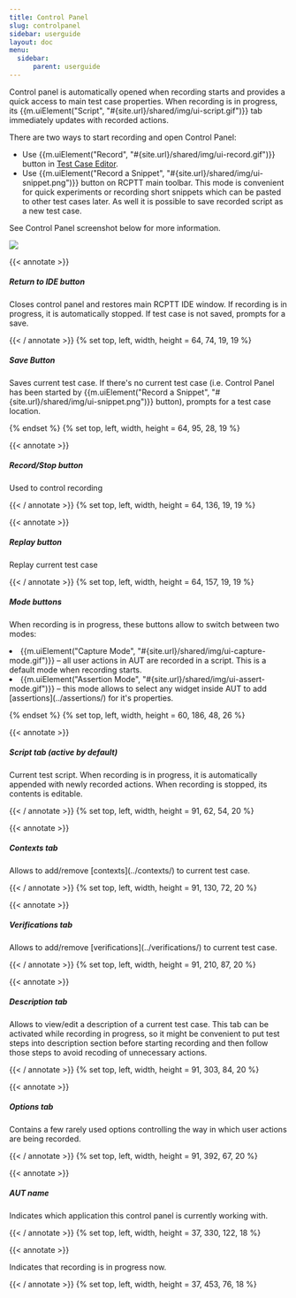 ```yaml
---
title: Control Panel
slug: controlpanel
sidebar: userguide
layout: doc
menu:
  sidebar:
      parent: userguide
---
```




Control panel is automatically opened when recording starts and provides a quick access to main test case properties. When recording is in progress, its {{m.uiElement("Script", "#{site.url}/shared/img/ui-script.gif")}} tab immediately updates with recorded actions.

There are two ways to start recording and open Control Panel:

- Use {{m.uiElement("Record", "#{site.url}/shared/img/ui-record.gif")}} button in [Test Case Editor](../testeditor).
- Use {{m.uiElement("Record a Snippet", "#{site.url}/shared/img/ui-snippet.png")}} button on RCPTT main toolbar. This mode is convenient for quick experiments or recording short snippets which can be pasted to other test cases later. As well it is possible to save recorded script as a new test case.

See Control Panel screenshot below for more information.
<div class="screenshot">
  <img src="{{site.url}}/shared/img/screenshot-cp.png"></img>

  <!-- Home Button -->
 {{< annotate  >}}  <h5>Return to IDE button</h5>

  <p>Closes control panel and restores main RCPTT IDE window. If recording is in progress, it is automatically stopped. If test case is not saved, prompts for a save.</p>{{< / annotate >}}
  {% set top, left, width, height = 64, 74, 19, 19 %}


  <!-- Save button -->
  
  <h5>Save Button</h5>
  <p>Saves current test case. If there's no current test case (i.e. Control Panel has been started by {{m.uiElement("Record a Snippet", "#{site.url}/shared/img/ui-snippet.png")}} button), prompts for a test case location.</p>

  {% endset %}
  {% set top, left, width, height = 64, 95, 28, 19  %}
  

  <!-- Record button -->
 {{< annotate  >}}  <h5>Record/Stop button</h5>

  <p>Used to control recording</p>
{{< / annotate >}}
  {% set top, left, width, height = 64, 136, 19, 19 %}

  <!-- Replay button -->
 {{< annotate  >}}  <h5>Replay button</h5>
  <p>Replay current test case</p>{{< / annotate >}}
  {% set top, left, width, height = 64, 157, 19, 19 %}

  <!-- Capture/Assertion modes -->
  <h5>Mode buttons</h5>
  <p>When recording is in progress, these buttons allow to switch between two modes:
          <li>{{m.uiElement("Capture Mode", "#{site.url}/shared/img/ui-capture-mode.gif")}} &ndash; all user actions in AUT are recorded in a script. This is a default mode when recording starts.
      <li>{{m.uiElement("Assertion Mode", "#{site.url}/shared/img/ui-assert-mode.gif")}} &ndash; this mode allows to select any widget inside AUT to add [assertions](../assertions/) for it's properties.
      </p>
  {% endset %}
  {% set top, left, width, height = 60, 186, 48, 26 %}

  <!-- Script tab -->
 {{< annotate  >}}  <h5>Script tab (active by default)</h5>
  <p>Current test script. When recording is in progress, it is automatically appended with newly recorded actions. When recording is stopped, its contents is editable.</p>{{< / annotate >}}
  {% set top, left, width, height = 91, 62, 54, 20 %}

  <!--Contexts tab -->
 {{< annotate  >}}  <h5>Contexts tab</h5>
  <p>Allows to add/remove [contexts](../contexts/) to current test case.</p>{{< / annotate >}}
  {% set top, left, width, height = 91, 130, 72, 20 %}

  <!-- Verifications tab -->
 {{< annotate  >}}  <h5>Verifications tab</h5>
  <p>Allows to add/remove [verifications](../verifications/) to current test case.</p>{{< / annotate >}}
  {% set top, left, width, height = 91, 210, 87, 20 %}

  <!-- Description tab -->
 {{< annotate  >}}  <h5>Description tab</h5>
  <p>Allows to view/edit a description of a current test case. This tab can be activated while recording in progress, so it might be convenient to put test steps into description section before starting recording and then follow those steps to avoid recoding of unnecessary actions.</p>{{< / annotate >}}
  {% set top, left, width, height = 91, 303, 84, 20 %}

  <!-- Options tab -->
 {{< annotate  >}}  <h5>Options tab</h5>
  <p>Contains a few rarely used options controlling the way in which user actions are being recorded.</p>{{< / annotate >}}
  {% set top, left, width, height = 91, 392, 67, 20 %}

  <!-- AUT name -->
 {{< annotate  >}}  <h5>AUT name</h5>
  <p>Indicates which application this control panel is currently working with.</p>{{< / annotate >}}
  {% set top, left, width, height = 37, 330, 122, 18 %}

  <!-- [Recording] -->
 {{< annotate  >}}  <p>Indicates that recording is in progress now.</p>{{< / annotate >}}
  {% set top, left, width, height = 37, 453, 76, 18 %}

  
</div>
